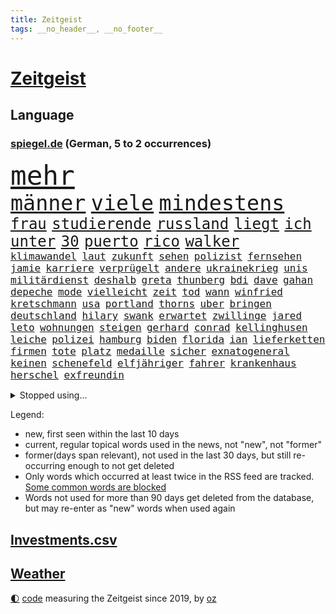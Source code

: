 ```yaml
---
title: Zeitgeist
tags: __no_header__, __no_footer__
---
```


# [Zeitgeist](https://oliz.io/zeitgeist/)

## Language

<h3><a href="https://www.spiegel.de" target="_blank">spiegel.de</a> (German, 5 to 2 occurrences)</h3>
<p style="font-family:monospace">
<span style="font-size:32pt"><a href="news_links.html#mehr" class="current">mehr</a></span>
<br>
<span style="font-size:25pt"><a href="news_links.html#männer" class="current">männer</a></span>
<span style="font-size:25pt"><a href="news_links.html#viele" class="current">viele</a></span>
<span style="font-size:25pt"><a href="news_links.html#mindestens" class="current">mindestens</a></span>
<br>
<span style="font-size:18pt"><a href="news_links.html#frau" class="current">frau</a></span>
<span style="font-size:18pt"><a href="news_links.html#studierende" class="current">studierende</a></span>
<span style="font-size:18pt"><a href="news_links.html#russland" class="current">russland</a></span>
<span style="font-size:18pt"><a href="news_links.html#liegt" class="current">liegt</a></span>
<span style="font-size:18pt"><a href="news_links.html#ich" class="current">ich</a></span>
<span style="font-size:18pt"><a href="news_links.html#unter" class="current">unter</a></span>
<span style="font-size:18pt"><a href="news_links.html#30" class="current">30</a></span>
<span style="font-size:18pt"><a href="news_links.html#puerto" class="new">puerto</a></span>
<span style="font-size:18pt"><a href="news_links.html#rico" class="new">rico</a></span>
<span style="font-size:18pt"><a href="news_links.html#walker" class="current">walker</a></span>
<br>
<span style="font-size:12pt"><a href="news_links.html#klimawandel" class="current">klimawandel</a></span>
<span style="font-size:12pt"><a href="news_links.html#laut" class="current">laut</a></span>
<span style="font-size:12pt"><a href="news_links.html#zukunft" class="current">zukunft</a></span>
<span style="font-size:12pt"><a href="news_links.html#sehen" class="current">sehen</a></span>
<span style="font-size:12pt"><a href="news_links.html#polizist" class="current">polizist</a></span>
<span style="font-size:12pt"><a href="news_links.html#fernsehen" class="current">fernsehen</a></span>
<span style="font-size:12pt"><a href="news_links.html#jamie" class="current">jamie</a></span>
<span style="font-size:12pt"><a href="news_links.html#karriere" class="current">karriere</a></span>
<span style="font-size:12pt"><a href="news_links.html#verprügelt" class="current">verprügelt</a></span>
<span style="font-size:12pt"><a href="news_links.html#andere" class="current">andere</a></span>
<span style="font-size:12pt"><a href="news_links.html#ukrainekrieg" class="current">ukrainekrieg</a></span>
<span style="font-size:12pt"><a href="news_links.html#unis" class="current">unis</a></span>
<span style="font-size:12pt"><a href="news_links.html#militärdienst" class="current">militärdienst</a></span>
<span style="font-size:12pt"><a href="news_links.html#deshalb" class="current">deshalb</a></span>
<span style="font-size:12pt"><a href="news_links.html#greta" class="current">greta</a></span>
<span style="font-size:12pt"><a href="news_links.html#thunberg" class="new">thunberg</a></span>
<span style="font-size:12pt"><a href="news_links.html#bdi" class="new">bdi</a></span>
<span style="font-size:12pt"><a href="news_links.html#dave" class="new">dave</a></span>
<span style="font-size:12pt"><a href="news_links.html#gahan" class="new">gahan</a></span>
<span style="font-size:12pt"><a href="news_links.html#depeche" class="new">depeche</a></span>
<span style="font-size:12pt"><a href="news_links.html#mode" class="current">mode</a></span>
<span style="font-size:12pt"><a href="news_links.html#vielleicht" class="current">vielleicht</a></span>
<span style="font-size:12pt"><a href="news_links.html#zeit" class="current">zeit</a></span>
<span style="font-size:12pt"><a href="news_links.html#tod" class="current">tod</a></span>
<span style="font-size:12pt"><a href="news_links.html#wann" class="current">wann</a></span>
<span style="font-size:12pt"><a href="news_links.html#winfried" class="current">winfried</a></span>
<span style="font-size:12pt"><a href="news_links.html#kretschmann" class="current">kretschmann</a></span>
<span style="font-size:12pt"><a href="news_links.html#usa" class="current">usa</a></span>
<span style="font-size:12pt"><a href="news_links.html#portland" class="new">portland</a></span>
<span style="font-size:12pt"><a href="news_links.html#thorns" class="new">thorns</a></span>
<span style="font-size:12pt"><a href="news_links.html#uber" class="current">uber</a></span>
<span style="font-size:12pt"><a href="news_links.html#bringen" class="current">bringen</a></span>
<span style="font-size:12pt"><a href="news_links.html#deutschland" class="current">deutschland</a></span>
<span style="font-size:12pt"><a href="news_links.html#hilary" class="current">hilary</a></span>
<span style="font-size:12pt"><a href="news_links.html#swank" class="new">swank</a></span>
<span style="font-size:12pt"><a href="news_links.html#erwartet" class="current">erwartet</a></span>
<span style="font-size:12pt"><a href="news_links.html#zwillinge" class="current">zwillinge</a></span>
<span style="font-size:12pt"><a href="news_links.html#jared" class="current">jared</a></span>
<span style="font-size:12pt"><a href="news_links.html#leto" class="new">leto</a></span>
<span style="font-size:12pt"><a href="news_links.html#wohnungen" class="current">wohnungen</a></span>
<span style="font-size:12pt"><a href="news_links.html#steigen" class="current">steigen</a></span>
<span style="font-size:12pt"><a href="news_links.html#gerhard" class="current">gerhard</a></span>
<span style="font-size:12pt"><a href="news_links.html#conrad" class="new">conrad</a></span>
<span style="font-size:12pt"><a href="news_links.html#kellinghusen" class="new">kellinghusen</a></span>
<span style="font-size:12pt"><a href="news_links.html#leiche" class="current">leiche</a></span>
<span style="font-size:12pt"><a href="news_links.html#polizei" class="current">polizei</a></span>
<span style="font-size:12pt"><a href="news_links.html#hamburg" class="current">hamburg</a></span>
<span style="font-size:12pt"><a href="news_links.html#biden" class="current">biden</a></span>
<span style="font-size:12pt"><a href="news_links.html#florida" class="current">florida</a></span>
<span style="font-size:12pt"><a href="news_links.html#ian" class="current">ian</a></span>
<span style="font-size:12pt"><a href="news_links.html#lieferketten" class="current">lieferketten</a></span>
<span style="font-size:12pt"><a href="news_links.html#firmen" class="current">firmen</a></span>
<span style="font-size:12pt"><a href="news_links.html#tote" class="current">tote</a></span>
<span style="font-size:12pt"><a href="news_links.html#platz" class="current">platz</a></span>
<span style="font-size:12pt"><a href="news_links.html#medaille" class="current">medaille</a></span>
<span style="font-size:12pt"><a href="news_links.html#sicher" class="current">sicher</a></span>
<span style="font-size:12pt"><a href="news_links.html#exnatogeneral" class="new">exnatogeneral</a></span>
<span style="font-size:12pt"><a href="news_links.html#keinen" class="current">keinen</a></span>
<span style="font-size:12pt"><a href="news_links.html#schenefeld" class="new">schenefeld</a></span>
<span style="font-size:12pt"><a href="news_links.html#elfjähriger" class="new">elfjähriger</a></span>
<span style="font-size:12pt"><a href="news_links.html#fahrer" class="current">fahrer</a></span>
<span style="font-size:12pt"><a href="news_links.html#krankenhaus" class="current">krankenhaus</a></span>
<span style="font-size:12pt"><a href="news_links.html#herschel" class="new">herschel</a></span>
<span style="font-size:12pt"><a href="news_links.html#exfreundin" class="current">exfreundin</a></span>
</p>
<details>
<summary>Stopped using...</summary>
<p class="former" style="font-size:12pt">
gelungen(714) israelischen(714) treffer(714) unabhängige(714) ermordet(713) manchen(713) musiker(713) übersicht(713) atmosphäre(712) doku(712) entwurf(712) gescheitert(712) geschichten(712) metropole(712) moderna(712) williams(712) benjamin(711) britischer(711) dauerhaft(711) erstaunlich(711) mali(711) myanmar(711) street(711) taylor(711) volker(711) zurzeit(711) attentat(710) autofahrer(710) brutale(710) erlitten(710) führende(710) interne(710) lockdown(710) material(710) obama(710) software(710) verbietet(710) verwendet(710) 2017(709) aufnahmen(709) ausnahmen(709) entlässt(709) gewerkschaft(709) mag(709) michelle(709) teslachef(709) arbeitsplatz(708) beamte(708) christopher(708) co₂(708) einführen(708) englische(708) folgte(708) genannt(708) mitglied(708) oberste(708) rekordmeister(708) turin(708) umdenken(708) vergewaltigung(708) ärzten(708) allianz(707) depressionen(707) elektroautos(707) erholt(707) ermöglichen(707) kamera(707) minute(707) modelle(707) normal(707) teilnehmen(707) tobt(707) vorher(707) weltweite(707) überlebte(707) berufung(706) ganzen(706) hinterlassen(706) untersagt(706) überprüft(706) bmw(705) gefährlichen(705) höher(705) verklagt(705) wiederwahl(705) bundesweit(704) smartphone(704) weltweiten(704) 27(703) greifen(703) holen(703) nachwuchs(703) plädiert(703) strecke(703) zentrum(703) beispielen(702) bezeichnet(702) geschossen(702) halben(702) klingbeil(702) kraftvoll(702) literatur(702) termin(702) verheerenden(702) wies(702) csuchef(701) geflogen(701) hubertus(701) priester(701) reagierten(701) sächsischen(701) langfristig(700) nahezu(700) reporter(700) tatverdächtigen(700) verfolgt(700) gesetze(699) gespalten(699) triumph(699) verbände(699) attentäter(698) bitcoin(698) freie(698) hotels(698) irak(698) meinem(698) 31(697) standen(697) venezuela(697) veranstalter(697) verschwand(697) 900(696) australische(696) distanz(696) gekauft(696) optimistisch(696) regiert(696) 1000(695) argentinien(695) aufgegeben(695) libyen(695) mick(695) schumacher(695) aufgetreten(694) auftrag(693) brauche(693) querdenker(693) alarmiert(692) empfängt(692) pflanzen(692) warm(692) dar(691) entspannung(691) genauso(691) wunder(691) zukünftig(690) münster(689) privat(689) detail(688) gesundheitsministerium(688) spotify(688) beschlagnahmt(687) damals(687) gegnern(687) insassen(687) kontakt(686) marsch(686) treiben(686) legende(685) menschenrechtsverletzungen(685) monats(685) dfbpokal(684) eigenem(684) nachts(684) überleben(684) papier(683) bäume(681) journalist(681) nieder(681) familienberater(679) samstagmorgen(679) telegram(679) verständnis(679) bundeswehrsoldaten(678) gastronomie(678) informiert(678) karten(678) moderatorin(678) unterschrieben(675) abhängig(673) hype(671) unterdessen(671) türen(669) vorläufig(668) schock(667) verpasste(667) mittelpunkt(666) verschafft(666) flüchtete(665) smartphones(665) grüner(664) liberalen(662) entbrannt(660) startup(660) weitreichende(657) inhaftierten(656) 85(645) cdu/csu(643) mängel(641) aggressiv(638) schiffe(631) wetterdienst(618) anfeindungen(577) kleinstadt(568) kryptowährungen(564) rein(563) 4000(562) günstig(561) universitäten(554) niemals(553) redaktion(543) südwesten(543) unterschiedliche(534) angebote(533) belgische(530) 2001(528) mitverantwortlich(526) trost(500) afghanischen(496) grünes(495) gestanden(492) 25jährige(482) ticket(477) fossile(472) kw(463) höherer(459) sammelt(459) eröffnung(457) kolumbien(457) knochen(455) kündigten(451) bergab(450) unwettern(450) urteilte(450) tickets(448) getrieben(447) adac(446) sowjetunion(442) zwingen(439) füllen(437) insbesondere(431) tour(431) 72(430) axel(429) vierter(429) rekordwert(426) lebten(414) schutzmaßnahmen(413) voelchert(413) beliebte(411) gesund(410) konzerns(409) topmanager(408) amoklauf(405) japans(403) exil(399) nachspielzeit(399) parlaments(399) 69(398) schwarz(397) schuhe(395) längste(393) grand(392) achtzigerjahren(388) stürmen(383) ausfälle(379) schlafen(379) 2025(376) preiserhöhungen(376) irritiert(369) wittert(369) gesundheitsämter(368) erreichte(364) manuela(364) lka(361) vorteil(356) grafiken(352) staatssekretär(352) eindringlich(350) kursieren(348) älteste(347) kunstwerke(343) coronaneuinfektionen(342) adam(341) spezielle(341) ampelregierung(340) annulliert(339) mächtig(339) fachkräfte(338) verständigt(338) gesundes(336) lindern(336) arbeitslosen(335) vereinbart(333) volksverhetzung(331) abu(329) bedrängt(327) osteuropa(327) verwerfungen(327) verläuft(326) aktivitäten(325) dritter(322) verbraucherpreise(322) erschlagen(321) lädt(320) lieferte(318) betrüger(317) beliebt(315) solcher(313) tödlichem(312) mehrmals(311) zimmermann(310) milliardäre(306) reine(304) frisst(302) minderjähriger(301) quält(300) schusswaffen(300) khan(299) robben(297) eier(295) vorstandschef(294) seltene(293) tradition(293) mischt(292) museen(290) künstlers(289) amtsinhaber(286) keeper(286) aston(285) 1995(283) meteorologen(282) texte(282) kanal(280) lieferung(280) nordische(280) swift(280) ruhrgebiet(279) instituts(275) personalnot(274) atomdeal(272) einzelfall(271) 68(270) juan(270) bat(266) viren(265) g7staaten(264) ablenkung(263) getäuscht(263) berger(262) flugzeugen(262) spielplan(259) erfand(258) balkan(257) busse(257) menschenrechtler(257) lanka(255) sri(255) traurige(255) verpflichtung(255) influencerin(254) preiserhöhung(254) 270(253) unterschätzt(253) brot(252) etappe(252) klärt(252) vorbereiten(252) vettel(248) expremier(247) sky(245) verlangte(245) geistig(244) 56jähriger(243) trockenheit(243) unterscheiden(240) maskentragen(239) bonn(238) streiken(238) brandanschlag(233) wahlrechtsreform(233) bestürzt(232) verschwindet(231) journalismus(230) moniert(230) report(230) überzeugung(229) algerien(228) prorussischen(228) fehlverhalten(227) murray(226) wohlstand(226) andrij(225) hut(225) melnyk(225) frankfurts(224) positiven(224) tempolimit(224) young(223) franzose(220) pass(220) fürchtete(219) schätzt(219) vergab(218) zensur(218) straftäter(216) schlacht(215) wanderung(214) verarbeitet(212) marc(211) rené(210) statements(210) triumphiert(210) 40000(209) pornos(208) rekonstruktion(208) geistliche(207) leuten(207) barack(206) geschwächt(206) abgeschafft(205) arbeitslos(204) benötigt(204) drohender(204) radprofi(204) menschliches(202) paula(202) fortsetzen(201) interessiert(200) spdchef(199) komiker(197) siegesserie(197) traut(196) vorab(196) regelmäßige(194) profitierte(193) litt(192) fernost(191) kleben(191) nebenbei(191) fighters(190) foo(190) gewitter(190) mais(190) anteile(189) ausstattung(189) sekretärin(189) stromversorgung(189) ausbremsen(188) außenpolitische(188) wiedereinführung(188) masse(187) gewerkschafter(186) ukrainern(185) freizeitpark(184) atomabkommens(183) iwan(183) rabatt(183) eigentor(182) moldau(182) ölkonzern(182) 2035(181) moral(180) 35jähriger(179) großstadt(179) unterhalten(178) beschießen(177) zeitenwende(177) gemeint(176) beben(175) unabhängig(175) infektionsschutzgesetzes(174) vergeltung(174) brandstiftung(173) leuchten(173) europatour(172) irina(172) lautete(172) tenniskarriere(172) einsame(171) günstige(171) herstellung(170) köpfe(170) tankrabatt(170) mysteriöse(169) agentur(168) mykolajiw(168) rauch(168) menschenmenge(167) sainz(167) zurückhaltend(167) aussieht(166) offiziere(166) verteidigungsminister(166) ebnet(165) einkaufszentrum(165) aufruft(164) diagnostiziert(164) ten(164) aufbruchstimmung(163) erläutert(162) geist(162) minimal(161) rechnungshof(161) öffentlicher(161) schiedsgericht(160) bundesverband(159) gebietsgewinne(155) leber(155) packenden(154) decke(153) lehrerverbände(153) wahrscheinlichkeit(153) euroraum(152) flexibel(152) fragezeichen(152) rajapaksa(152) austria(151) inside(151) zahn(151) pausieren(150) serena(149) ferien(148) veranstaltet(148) vorfalls(148) vorfälle(148) stillgelegten(147) traditionen(147) zweijähriger(147) cambridge(145) großoffensive(145) lieferanten(145) schießerei(145) tiefstand(145) frontmann(143) festen(142) fotografie(142) gedenkfeier(142) hammer(142) 26jähriger(141) festland(141) sammelte(141) effekte(140) eingeschläfert(140) gesamtsieg(140) inspiration(140) maschinenraum(140) schlamm(140) verfügbar(140) versöhnung(140) france(139) sommerferien(139) überwachungssoftware(138) legoland(137) ärztinnen(137) finsternis(136) kleinflugzeug(136) kleinflugzeugs(136) umweltkatastrophe(136) mietwagen(135) unglücks(135) vogel(135) entsprechendes(134) verspätung(134) 60000(133) boomt(133) heimrennen(133) parlamentarischer(133) trocken(133) zehnten(133) kippte(132) lichter(132) angola(130) hitzewelle(130) landesverband(130) hochrangiger(129) niedergeschlagen(129) saudischen(129) virusvariante(128) abgeschaltet(127) zermürbt(127) arbeitskräftemangel(126) bosnien(126) zustände(126) fährte(124) space(124) verhalf(124) vwkonzern(124) detlef(123) filmset(123) dolly(122) drückt(122) kleinwagen(122) verzweiflung(122) dortmunds(121) fire(121) sinne(121) ausgebildet(120) europapokal(120) andy(119) erfolgsserie(119) roberto(119) unbesetzt(119) babyfoto(118) empfindet(118) nadelattacken(118) rechtspopulisten(118) schlachthof(118) vermessung(118) akleh(117) cumexgeschäften(117) plätze(117) rockband(117) ansichten(116) entgleist(116) nutzerdaten(116) shireen(116) syrischen(116) zunahme(116) ausgebaut(115) french(115) zukünftige(115) anpassen(114) gewagt(114) jene(114) kommissarin(114) stefanos(114) tsitsipas(114) gefahndet(113) krimi(113) transfers(113) reporterin(112) eingedämmt(111) wahlbetrug(111) gewerkschaftsbund(110) pga(110) wahlrechtskommission(110) 59(109) griechische(109) pennsylvania(109) saisonspiel(109) staatlich(108) ausbauen(107) fußballtransferticker(107) gedächtnis(106) malaika(106) mihambo(106) 90000(105) blitz(105) qualifizierte(105) schicksale(105) schmerzensgeld(105) statistischen(105) heimische(103) leopardpanzer(103) volle(103) einfahrt(102) haftbedingungen(102) verheerend(102) zunichte(102) beeindruckenden(101) identifizieren(101) witwe(101) begehrte(100) hundertjährige(100) tierschützer(100) uiguren(100) xinjiang(100) burg(99) deutete(99) führungskräfte(99) muskeln(98) problemlos(98) torhüterin(98) furore(97) wechselwilligen(97) zentimeter(97) amokläufer(96) ingenieur(96) mané(96) massenproteste(96) romanen(96) sadio(96) tvshow(96) umweltminister(96) erwerbstätigen(95) höherem(95) idol(95) attestiert(94) kostenlos(94) palme(94) jahresbericht(93) ki(93) kommentieren(93) tempel(93) 18jährigen(92) gebäuden(92) jährlichen(92) pilot(92) rampenlicht(92) rentnerinnen(92) topfavorit(92) alligator(91) alltags(91) boulevard(91) dialog(91) festzunehmen(91) fußballtransfers(91) impfstoffen(91) manch(91) nachlesen(91) zeitverschwendung(91) zurückbringen(91) mittäter(90) opferfamilien(90) putzen(90) überflutungen(90) jubelte(89) missbrauchsvorwürfe(89) mitgenommen(89) profigolfer(89) sudan(89) zuwanderung(89) bahnchef(88) flamme(88) gibraltar(88) malerin(88) vertraulichen(88) haften(87) klimaretter(87) netflixdoku(87) sara(87) shutdowns(87) tierarten(87) bergtour(86) einschlagen(86) kollabierender(86) finanzen(85) präsenzunterricht(85) venus(85) wirtschaftslage(85) fahrgäste(84) furchner(84) götze(84) irmgard(84) krachte(84) krisengewinne(84) usstadt(84) änderte(84) berechtigt(83) egot(83) emmy(83) ertrunken(83) geräts(83) lebensgefährlichen(83) listet(83) vorsorglich(83) exjustizminister(82) fehlten(82) gästen(82) raub(82) serbiens(82) wirkungsvoll(82) angebots(81) ddrauswahl(81) fahrschein(81) nachbarschaft(81) rauscht(81) spekulieren(81) tägliche(81) wiederbelebung(81) zusagen(81) bequem(80) beschaffungskosten(80) chatapp(80) partnerin(80) rückgänge(80) stille(80) versorgen(80) dfbauswahl(79) ertrinkt(79) gendersprache(79) milliardengarantien(79) nevermind(79) schreibtisch(79) vorschlägen(79) anbau(78) biber(78) brasilianer(78) flüssigkeit(78) schnappen(78) vučić(78) willkürlich(78) wirksamkeit(78) zurückzahlen(78) flecktarn(77) gebrachten(77) theo(77) umfang(77) antisemitismusdebatte(76) ergreifen(76) nordafrika(76) schulschließungen(76) strategien(76) subventionieren(76) verschossener(76) vize(76) angesagt(75) bebte(75) befördert(75) erdbeben(75) etappensieg(75) genauer(75) ludwigshafen(75) oberstes(75) walross(75) gaskraftwerke(74) strich(74) völker(74) weltgeschichte(74) banner(73) flaschen(73) lennon(73) deutschisraelischen(72) duschen(72) kämpferisch(72) mies(72) pandemiemaßnahmen(72) radprofis(72) bedankte(71) bühl(71) detonationen(71) reaktoren(71) reparationen(71) secret(71) sterblichen(71) stören(71) überzeugend(71) 18000(70) armand(70) brotweizen(70) gartenkolumne(70) gasfluss(70) kohlekraftwerke(70) sogenannter(70) tierfutter(70) ungeklärten(70) abgeriegelte(69) nachlassen(69) schlafzimmer(69) veröffentlichten(69) afghane(68) deutschsprachigen(68) dorfes(68) fehlenden(68) feststellen(68) forscherteam(68) geheimnisse(68) vermeintlich(68) zaun(68) fassungslos(67) mühelos(67) reparaturen(67) abhängt(66) ausgewertet(66) bemängelt(66) brandstifter(66) dazn(66) elbe(66) orientieren(66) sauberes(66) verbraucherzentralen(66) akute(65) alaphilippe(65) amused(65) anrufen(65) antisemitismusvorwürfen(65) eisernen(65) gruß(65) handlanger(65) staatsmänner(65) viktoria(65) übertreffen(65) csd(64) duplantis(64) liberaler(64) urlauber(64) zurückdrängen(64) 2008(63) aljazeerajournalistin(63) erfolgslauf(63) lubmin(63) meerjungfrauen(63) notfälle(63) trocknet(63) wahrzeichen(63) aufrechtzuerhalten(62) endlos(62) kennengelernt(62) rüttelt(62) saisons(62) schmyhal(62) belangt(61) denys(61) erwartete(61) feuerten(61) laufe(61) zweistelligen(61) abschlusserklärung(60) ausblick(60) einfuhren(60) gustav(60) pandemiebeginn(60) suchtforscher(60) angeschlagener(59) frauenteams(59) komplex(59) lohnerhöhungen(59) melnyks(59) schildkröte(59) vergebung(59) weitsprung(59) 192(58) ade(58) belgier(58) blackout(58) gesamtführung(58) klimaschützer(58) biologe(57) entsprechenden(57) gewertet(57) meeres(57) menschenrechtsorganisationen(57) negative(57) ohnmacht(57) starregisseur(57) wdr(57) zweifelhafter(57) colombo(56) dankbar(56) entweder(56) festkleben(56) franca(56) gotabaya(56) lehfeldt(56) pfosten(56) religiösen(56) tode(56) zumute(56) ferraripiloten(55) hinauf(55) nordstreampipeline(55) religiöse(55) schlussanstieg(55) security(55) sehenswürdigkeiten(55) werbetrommel(55) zusammenfassung(55) abitur(54) nebenher(54) rumänische(54) stromerzeugung(54) unbesiegbar(54) wartungsarbeiten(54) zwangen(54) überwindet(54) grönland(53) lankas(53) nso(53) rückkehrer(53) schüller(53) staubwolke(53) barriere(52) schwanz(52) special(52) verwarnt(52) zuschlagen(52) bundesamts(51) fehlschuss(51) abgestürzte(50) ausreißer(50) freundschaftsspiel(50) fußstapfen(50) kenias(50) längeren(50) umgeleitet(50) üppige(50) besprüht(49) eingebracht(49) kylie(49) linien(49) missglückten(49) modeikone(49) stationiert(49) tragisch(49) vage(49) wmpunkte(49) wolfsburger(49) ausgestorben(48) berufe(48) nullcoronapolitik(48) sozialverhalten(48) südspanien(48) untergrund(48) akwlaufzeiten(47) anschließen(47) hasta(47) notruf(47) solidarisierte(47) vista(47) 23jähriger(46) britischem(46) bisweilen(45) dreijähriger(45) email(45) gewächshäuser(45) schwärmen(45) solaranlagen(45) wagner(45) imagewandel(44) pausenlos(44) rinder(44) schied(44) strikte(44) stromverbrauch(44) unaufhaltsam(44) zielort(44) gemächern(43) wütet(43) ästhetische(43) hinterfragen(42) pauschalurlauber(42) speerwurf(42) unzumutbar(42) vertrauliche(42) feigen(41) porschechef(41) einfrieren(40) katastrophenschutz(40) pullover(40) ratlos(40) spitzen(40) springer(40) traten(40) ureinwohner(40) überwachen(40) atomenergiebehörde(39) beschießt(39) pazifischen(39) prallen(39) rekordgewinn(39) telefonnetz(39) unstrittig(39) worüber(39) abdul(38) göringeckardt(38) ketten(38) krisenzeiten(38) lehrstellen(38) unrealistisch(38) dunkel(37) begegnungen(36) indischer(36) klimaforscher(36) zehnter(36) überwiegend(36) dokumenten(35) evakuieren(35) friedens(35) hartnäckig(35) intensive(35) schlau(35) schuljahr(35) besteuert(34) internets(34) kanadareise(34) oleksij(34) 27jähriger(33) amazons(33) annkatrin(33) anschlusslösung(33) arktis(33) betracht(33) euaußengrenze(33) indirekt(33) kiez(33) sbahnhof(33) todesfall(33) grunewald(32) lethargie(32) ludwig(32) pokalspiel(32) sperren(32) streamen(32) uswahlen(32) 05(31) alsadr(31) mississippi(31) muktada(31) weiterem(31) angeprangert(30) ausgetauscht(30) bayerntrainer(30) lokal(30) misogynen(30) piastri(30) 57jährige(29) affenpockenfälle(29) gebucht(29) luke(29) palermo(29) reiseportal(29) sprengung(29) wundert(29) absolvierte(28) blickten(28) bunten(28) erfolgte(28) militärübung(28) platzverweis(28) rot(28) samstagabend(28) staatsoberhaupts(28) stärkung(28) 1997(27) dusche(27) gratismentalität(27) packungen(27) bewährungsstrafen(26) einfachsten(26) fbirazzia(26) nagt(26) pfister(26) pyramiden(26) unokonferenz(26) eon(25) gedenkveranstaltung(25) gedrehte(25) impfempfehlungen(25) ocean(25) sons(25) viking(25) flores(24) klettert(24) magnum(24) selbstzweifel(24) insolvent(23) salomonen(23) zierer(23) aufzeichnungen(22) aufzeigen(22) coronainfektionen(22) ehemanns(22) extremismus(22) malis(22) mehrkosten(22) nahenden(22) reifen(22) ruto(22) verschleppt(22) coronabedingungen(21) cristina(21) fettes(21) groteskem(21) kreative(21) kriegsstrategie(21) nackt(21) obduktion(21) panikmache(21) rowling(21) strenger(21) taiwanstraße(21) überlegen(21) biografie(20) bundesligaabsteiger(20) cash(20) gerichtlich(20) kappen(20) kompensation(20) leichtathletikem(20) skizziert(20) teuerste(20) eintreffen(19) freya(19) gefährdung(19) kundinnen(19) montagsdemos(19) oberpfalz(19) schleppen(19) straftat(19) übermalt(19) fliege(18) gegenmaßnahmen(18) provence(18) sichuan(18) verleger(18) verständlich(18) zirkzee(18) akanji(17) joanne(17) zielflughafen(17) angefacht(16) aufgefahren(16) fußballweltmeister(16) geheimdokumenten(16) geher(16) herzegowina(16) kennzahlen(16) paxlovid(16) sportdirektorposten(16) stransky(16) andalusien(15) asiatischen(15) aubameyang(15) endgültigen(15) gewaschen(15) grenzfluss(15) liechtenstein(15) menschenhandels(15) pierreemerick(15) 00(14) abschiedstour(14) brasilienwahl(14) energiesparverordnung(14) gestiegener(14) joy(14) sozialem(14) ursachenforschung(14) abkehr(13) eben(13) hagelsturm(13) havertz(13) jahreswechsel(13) longcovidbetroffenen(13) mordanschlag(13) niedrigem(13) querfront(13) übergriff(13) buschkow(12) chefredakteur(12) echt(12) hempel(12) herausgeber(12) kremlnahe(12) nötige(12) sat1(12) schwieriges(12) transporthubschrauber(12) agnes(11) beschwert(11) dreitägigen(11) ehen(11) friedman(11) hausbesitzer(11) lenken(11) omikronbooster(11) pascal(11)
</p>
</details>
<p>Legend:
<ul>
<li><span class="new">new</span>, first seen within the last 10 days</li>
<li><span class="current">current</span>, regular topical words used in the news, not "new", not "former"</li>
<li><span class="former">former(days span relevant)</span>, not used in the last 30 days, but still re-occurring enough to not get deleted</li>
<li>Only words which occurred at least twice in the RSS feed are tracked. <a href="language/filters.py">Some common words are blocked</a></li>
<li>Words not used for more than 90 days get deleted from the database, but may re-enter as "new" words when used again</li>
</ul>
</p>

## [Investments](investments.html)[.csv](investments.csv)

## [Weather](weather.html)

<footer>
<a href="javascript:toggleTheme()" class="nav">🌓</a>
<a href="https://github.com/ooz/zeitgeist">code</a> measuring the Zeitgeist since 2019, by <a href="https://oliz.io">oz</a>
</footer>
